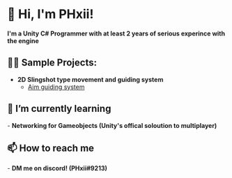 <h1>👋 Hi, I'm PHxii!</h1> 
<b>I'm a Unity C# Programmer with at least 2 years of serious experince with the engine</b>

<h2>👨‍💻 Sample Projects:</h2> 

- <b>2D Slingshot type movement and guiding system</b>
  - [Aim guiding system](https://github.com/PHxii256/ShowcaseRepo/blob/main/AimGuide.cs)

<h2>🌱 I’m currently learning</h2>
- <b>Networking for Gameobjects (Unity's offical soloution to multiplayer)</b>

<h2>📫 How to reach me</h2>
- <b>DM me on discord! (PHxii#9213)</b>
